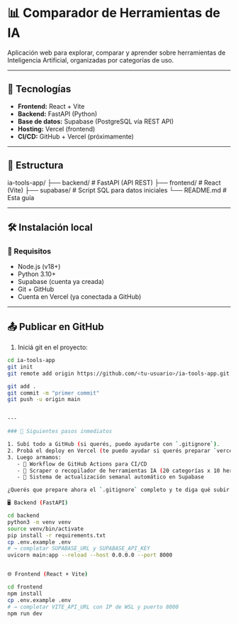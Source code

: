 # 📊 Comparador de Herramientas de IA

Aplicación web para explorar, comparar y aprender sobre herramientas de Inteligencia Artificial, organizadas por categorías de uso.

---

## 🚀 Tecnologías

- **Frontend:** React + Vite
- **Backend:** FastAPI (Python)
- **Base de datos:** Supabase (PostgreSQL vía REST API)
- **Hosting:** Vercel (frontend)
- **CI/CD:** GitHub + Vercel (próximamente)

---

## 🧱 Estructura
ia-tools-app/
├── backend/ # FastAPI (API REST)
├── frontend/ # React (Vite)
├── supabase/ # Script SQL para datos iniciales
└── README.md # Esta guía


---

## 🛠 Instalación local

### 🔧 Requisitos

- Node.js (v18+)
- Python 3.10+
- Supabase (cuenta ya creada)
- Git + GitHub
- Cuenta en Vercel (ya conectada a GitHub)

---

## 📤 Publicar en GitHub

1. Iniciá git en el proyecto:

```bash
cd ia-tools-app
git init
git remote add origin https://github.com/<tu-usuario>/ia-tools-app.git

git add .
git commit -m "primer commit"
git push -u origin main


---

### 📌 Siguientes pasos inmediatos

1. Subí todo a GitHub (si querés, puedo ayudarte con `.gitignore`).
2. Probá el deploy en Vercel (te puedo ayudar si querés preparar `vercel.json`).
3. Luego armamos:
   - 🚦 Workflow de GitHub Actions para CI/CD
   - 🤖 Scraper o recopilador de herramientas IA (20 categorías x 10 herramientas)
   - 🔁 Sistema de actualización semanal automático en Supabase

¿Querés que prepare ahora el `.gitignore` completo y te diga qué subir y qué no al repo?

🖥️ Backend (FastAPI)

cd backend
python3 -m venv venv
source venv/bin/activate
pip install -r requirements.txt
cp .env.example .env
# → completar SUPABASE_URL y SUPABASE_API_KEY
uvicorn main:app --reload --host 0.0.0.0 --port 8000


🌐 Frontend (React + Vite)

cd frontend
npm install
cp .env.example .env
# → completar VITE_API_URL con IP de WSL y puerto 8000
npm run dev
